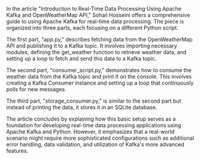 In the article "Introduction to Real-Time Data Processing Using Apache Kafka and OpenWeatherMap API," Sohail Hosseini offers a comprehensive guide to using Apache Kafka for real-time data processing. The piece is organized into three parts, each focusing on a different Python script.

The first part, "app.py," describes fetching data from the OpenWeatherMap API and publishing it to a Kafka topic. It involves importing necessary modules, defining the get_weather function to retrieve weather data, and setting up a loop to fetch and send this data to a Kafka topic.

The second part, "consumer_script.py," demonstrates how to consume the weather data from the Kafka topic and print it on the console. This involves creating a Kafka Consumer instance and setting up a loop that continuously polls for new messages.

The third part, "storage_consumer.py," is similar to the second part but instead of printing the data, it stores it in an SQLite database.

The article concludes by explaining how this basic setup serves as a foundation for developing real-time data processing applications using Apache Kafka and Python. However, it emphasizes that a real-world scenario might require more sophisticated configurations such as additional error handling, data validation, and utilization of Kafka's more advanced features.